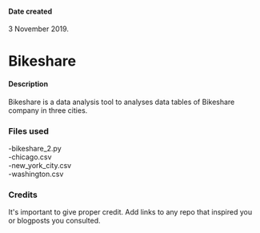 #### Date created
3 November 2019.
# Bikeshare
#### Description
Bikeshare is a data analysis tool to analyses data tables of Bikeshare company in three cities.

### Files used
  -bikeshare_2.py  
  -chicago.csv  
  -new_york_city.csv  
  -washington.csv

### Credits
It's important to give proper credit. Add links to any repo that inspired you or blogposts you consulted.
